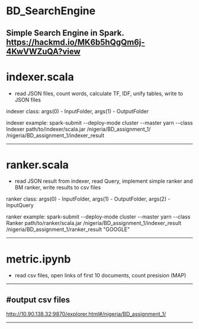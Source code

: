 # BD_SearchEngine

Simple Search Engine in Spark. https://hackmd.io/MK6b5hQgQm6j-4KwVWZuQA?view
----------------------
# indexer.scala  
-  read JSON files, count words, calculate TF, IDF, unify tables, write to JSON files

indexer class: args(0) - InputFolder, args(1) - OutputFolder 

indexer example:
spark-submit --deploy-mode cluster --master yarn --class Indexer path/to/indexer/scala.jar /nigeria/BD_assignment_1/ /nigeria/BD_assignment_1/indexer_result

----------------------
# ranker.scala  
-  read JSON result from indexer, read Query, implement simple ranker and BM ranker, write results to csv files

ranker class: args(0) - InputFolder, args(1) - OutputFolder, args(2) - InputQuery

ranker example:
spark-submit --deploy-mode cluster --master yarn --class Ranker path/to/ranker/scala.jar /nigeria/BD_assignment_1/indexer_result /nigeria/BD_assignment_1/ranker_result "GOOGLE"

----------------------
# metric.ipynb 
-  read csv files, open links of first 10 documents, count presision (MAP)

----------------------
#output csv files 
-
http://10.90.138.32:9870/explorer.html#/nigeria/BD_assignment_1/

----------------------


